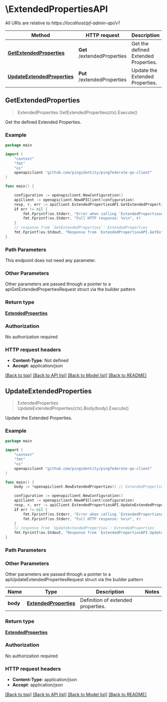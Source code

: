 # \ExtendedPropertiesAPI

All URIs are relative to *https://localhost/pf-admin-api/v1*

Method | HTTP request | Description
------------- | ------------- | -------------
[**GetExtendedProperties**](ExtendedPropertiesAPI.md#GetExtendedProperties) | **Get** /extendedProperties | Get the defined Extended Properties.
[**UpdateExtendedProperties**](ExtendedPropertiesAPI.md#UpdateExtendedProperties) | **Put** /extendedProperties | Update the Extended Properties.



## GetExtendedProperties

> ExtendedProperties GetExtendedProperties(ctx).Execute()

Get the defined Extended Properties.

### Example

```go
package main

import (
    "context"
    "fmt"
    "os"
    openapiclient "github.com/pingidentity/pingfederate-go-client"
)

func main() {

    configuration := openapiclient.NewConfiguration()
    apiClient := openapiclient.NewAPIClient(configuration)
    resp, r, err := apiClient.ExtendedPropertiesAPI.GetExtendedProperties(context.Background()).Execute()
    if err != nil {
        fmt.Fprintf(os.Stderr, "Error when calling `ExtendedPropertiesAPI.GetExtendedProperties``: %v\n", err)
        fmt.Fprintf(os.Stderr, "Full HTTP response: %v\n", r)
    }
    // response from `GetExtendedProperties`: ExtendedProperties
    fmt.Fprintf(os.Stdout, "Response from `ExtendedPropertiesAPI.GetExtendedProperties`: %v\n", resp)
}
```

### Path Parameters

This endpoint does not need any parameter.

### Other Parameters

Other parameters are passed through a pointer to a apiGetExtendedPropertiesRequest struct via the builder pattern


### Return type

[**ExtendedProperties**](ExtendedProperties.md)

### Authorization

No authorization required

### HTTP request headers

- **Content-Type**: Not defined
- **Accept**: application/json

[[Back to top]](#) [[Back to API list]](../README.md#documentation-for-api-endpoints)
[[Back to Model list]](../README.md#documentation-for-models)
[[Back to README]](../README.md)


## UpdateExtendedProperties

> ExtendedProperties UpdateExtendedProperties(ctx).Body(body).Execute()

Update the Extended Properties.

### Example

```go
package main

import (
    "context"
    "fmt"
    "os"
    openapiclient "github.com/pingidentity/pingfederate-go-client"
)

func main() {
    body := *openapiclient.NewExtendedProperties() // ExtendedProperties | Definition of extended properties.

    configuration := openapiclient.NewConfiguration()
    apiClient := openapiclient.NewAPIClient(configuration)
    resp, r, err := apiClient.ExtendedPropertiesAPI.UpdateExtendedProperties(context.Background()).Body(body).Execute()
    if err != nil {
        fmt.Fprintf(os.Stderr, "Error when calling `ExtendedPropertiesAPI.UpdateExtendedProperties``: %v\n", err)
        fmt.Fprintf(os.Stderr, "Full HTTP response: %v\n", r)
    }
    // response from `UpdateExtendedProperties`: ExtendedProperties
    fmt.Fprintf(os.Stdout, "Response from `ExtendedPropertiesAPI.UpdateExtendedProperties`: %v\n", resp)
}
```

### Path Parameters



### Other Parameters

Other parameters are passed through a pointer to a apiUpdateExtendedPropertiesRequest struct via the builder pattern


Name | Type | Description  | Notes
------------- | ------------- | ------------- | -------------
 **body** | [**ExtendedProperties**](ExtendedProperties.md) | Definition of extended properties. | 

### Return type

[**ExtendedProperties**](ExtendedProperties.md)

### Authorization

No authorization required

### HTTP request headers

- **Content-Type**: application/json
- **Accept**: application/json

[[Back to top]](#) [[Back to API list]](../README.md#documentation-for-api-endpoints)
[[Back to Model list]](../README.md#documentation-for-models)
[[Back to README]](../README.md)

